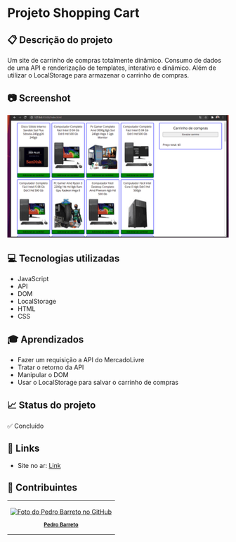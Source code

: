 # Projeto Shopping Cart
## 📋 Descrição do projeto
Um site de carrinho de compras totalmente dinâmico. Consumo de dados de uma API e renderização de templates, interativo e dinâmico. Além de utilizar o LocalStorage para armazenar o carrinho de compras.

## 📷 Screenshot
![Screenshot](./Screenshot.gif)

## 💻 Tecnologias utilizadas
- JavaScript
- API
- DOM
- LocalStorage
- HTML
- CSS

## 🎓 Aprendizados
- Fazer um requisição a API do MercadoLivre
- Tratar o retorno da API
- Manipular o DOM
- Usar o LocalStorage para salvar o carrinho de compras

## 📈 Status do projeto
✅ Concluído

## 🚀 Links
- Site no ar: [Link](https://dogl4.github.io/shopping-cart/index.html)

## :busts_in_silhouette: Contribuintes
<table>

<tr  style="width:120px">

<td  align="center">

<a  target=”_blank”  href="https://github.com/Dogl4">

<img  src="https://avatars.githubusercontent.com/u/85720722?s=400&u=c260de98c1eee20df67d72857c3bcc8682fed68a&v=4"  width="100px;"  alt="Foto do Pedro Barreto no GitHub"/><br>

<sub>

<b>Pedro Barreto</b>

</sub>

</a>

</td>

</tr>

</table>
